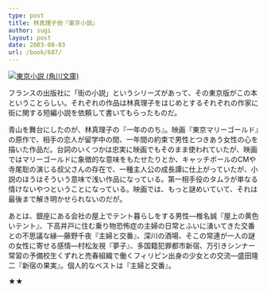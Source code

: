 ```yaml
---
type: post
title: 林真理子他『東京小説』
author: sugi
layout: post
date: 2003-08-03
url: /book/687/
---
```

<a href="http://www.amazon.co.jp/exec/obidos/ASIN/4041579376/chezsugi-22/ref=nosim/" onclick="_gaq.push(['_trackEvent', 'outbound-article', 'http://www.amazon.co.jp/exec/obidos/ASIN/4041579376/chezsugi-22/ref=nosim/', '']);" name="amazletlink" target="_blank"><img src="http://i2.wp.com/ec2.images-amazon.com/images/I/51WRA1GQ12L.SL160.jpg?w=660" alt="東京小説 (角川文庫)" class="alignleft" data-recalc-dims="1" /></a>

フランスの出版社に「街の小説」というシリーズがあって、その東京版がこの本ということらしい。それぞれの作品は林真理子をはじめとするそれぞれの作家に街に関する短編小説を依頼して書いてもらったものだ。

青山を舞台にしたのが、林真理子の『一年ののち』。映画『東京マリーゴールド』の原作で、相手の恋人が留学中の間、一年間の約束で男性とつきあう女性の心を描いた作品だ。台詞のいくつかは忠実に映画でもそのまま使われていたが、映画ではマリーゴールドに象徴的な意味をもたせたりとか、キャッチボールのCMや寺尾聡の演じる叔父さんの存在で、一種主人公の成長譚に仕上がっていたが、小説のほうはそういう意味で浅い作品になっている。第一相手役のタムラが単なる情けないやつということになっている。映画では、もっと謎めいていて、それは最後まで解き明かせられないのだが。

あとは、銀座にある会社の屋上でテント暮らしをする男性―椎名誠『屋上の黄色いテント』、下高井戸に住む乗り物恐怖症の主婦の日常とふいに湧いてきた交番との不思議な縁―藤野千夜『主婦と交番』、深川の酒場、そこの常連が一人の謎の女性に寄せる感情―村松友視『夢子』、多国籍犯罪都市新宿、万引きシンナー常習の予備校生くずれと売春組織で働くフィリピン出身の少女との交流―盛田隆二『新宿の果実』。個人的なベストは『主婦と交番』。

★★

